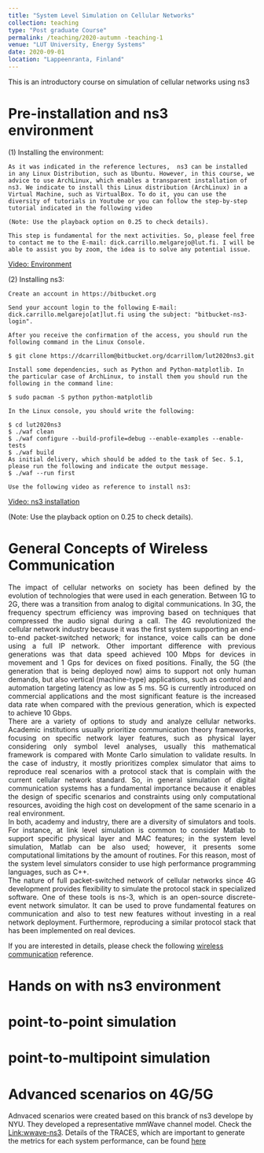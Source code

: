 ```yaml
---
title: "System Level Simulation on Cellular Networks"
collection: teaching
type: "Post graduate Course"
permalink: /teaching/2020-autumn -teaching-1
venue: "LUT University, Energy Systems"
date: 2020-09-01
location: "Lappeenranta, Finland"
---
```


This is an introductory course on simulation of cellular networks using ns3

Pre-installation and ns3 environment
======

(1) Installing the environment: 

	As it was indicated in the reference lectures,  ns3 can be installed in any Linux Distribution, such as Ubuntu. However, in this course, we advice to use ArchLinux, which enables a transparent installation of ns3. We indicate to install this Linux distribution (ArchLinux) in a Virtual Machine, such as VirtualBox. To do it, you can use the diversity of tutorials in Youtube or you can follow the step-by-step tutorial indicated in the following video 

	(Note: Use the playback option on 0.25 to check details).

	This step is fundamental for the next activities. So, please feel free to contact me to the E-mail: dick.carrillo.melgarejo@lut.fi. I will be able to assist you by zoom, the idea is to solve any potential issue.

[Video: Environment](https://www.youtube.com/watch?v=dr9ghhDZVVA)

(2) Installing ns3:

    Create an account in https://bitbucket.org
    
	Send your account login to the following E-mail: dick.carrillo.melgarejo[at]lut.fi using the subject: "bitbucket-ns3-login".
    
	After you receive the confirmation of the access, you should run the following command in the Linux Console.
	
    $ git clone https://dcarrillom@bitbucket.org/dcarrillom/lut2020ns3.git
    
	Install some dependencies, such as Python and Python-matplotlib. In the particular case of ArchLinux, to install them you should run the following in the command line:
	
    $ sudo pacman -S python python-matplotlib
    
	In the Linux console, you should write the following:
    
	$ cd lut2020ns3
    $ ./waf clean
    $ ./waf configure --build-profile=debug --enable-examples --enable-tests
    $ ./waf build
    As initial delivery, which should be added to the task of Sec. 5.1, please run the following and indicate the output message.
    $ ./waf --run first

    Use the following video as reference to install ns3: 

[Video: ns3 installation](https://www.youtube.com/watch?v=HT8vE9yatIg)

(Note: Use the playback option on 0.25 to check details).

General Concepts of Wireless Communication
======
<div style="text-align: justify"> 
The impact of cellular networks on society has been defined by the evolution of technologies that were used in each generation. Between 1G to 2G,  there was a transition from analog to digital communications. In 3G, the frequency spectrum efficiency was improving based on techniques that compressed the audio signal during a call. The 4G revolutionized the cellular network industry because it was the first system supporting an end-to-end packet-switched network; for instance, voice calls can be done using a full IP network. Other important difference with previous generations was that data speed achieved 100 Mbps for devices in movement and 1 Gps for devices on fixed positions. Finally, the 5G (the generation that is being deployed now) aims to support not only human demands, but also vertical (machine-type) applications, such as control and automation targeting latency as low as 5 ms. 5G is currently introduced on commercial applications and the most significant feature is the increased data rate when compared with the previous generation, which is expected to achieve 10 Gbps.
</div>


<div style="text-align: justify"> 
There are a variety of options to study and analyze cellular networks. Academic institutions usually prioritize communication theory frameworks, focusing on specific network layer features, such as physical layer considering only symbol level analyses, usually this mathematical framework is compared with Monte Carlo simulation to validate results. In the case of industry, it mostly prioritizes complex simulator that aims to reproduce real scenarios with a protocol stack that is complain with the current cellular network standard. So, in general simulation of digital communication systems has a fundamental importance because it enables the design of specific scenarios and constraints using only computational resources, avoiding the high cost on development of the same scenario in a real environment.
</div>


<div style="text-align: justify"> 
In both, academy and industry, there are a diversity of simulators and tools. For instance, at link level simulation is common to consider Matlab to support specific physical layer and MAC features; in the system level simulation, Matlab can be also used; however, it presents some computational limitations by the amount of routines. For this reason, most of the system level simulators consider to use high performance programming languages, such as C++.
</div>


<div style="text-align: justify"> 
The nature of full packet-switched network of cellular networks since 4G development provides flexibility to simulate the protocol stack in specialized software. One of these tools is ns-3, which is an open-source discrete-event network simulator. It can be used to prove fundamental features on communication and also to test new features without investing in a real network deployment. Furthermore, reproducing a similar protocol stack that has been implemented on real devices.
</div>

If you are interested in details, please check the following [wireless communication](https://ocw.mit.edu/courses/electrical-engineering-and-computer-science/6-452-principles-of-wireless-communications-spring-2006/) reference.


Hands on with ns3 environment
======


point-to-point simulation
======

point-to-multipoint simulation
======

Advanced scenarios on 4G/5G
======

Adnvaced scenarios were created based on this branck of ns3 develope by NYU. They developed a representative mmWave channel model. Check the [Link:wwave-ns3](https://github.com/nyuwireless-unipd/ns3-mmwave). Details of the TRACES, which are important to generate the metrics for each system performance, can be found [here](https://github.com/nyuwireless-unipd/ns3-mmwave/wiki/ns3-mmWave-traces)